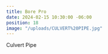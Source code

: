 ```yaml
---
title: Bore Pro
date: 2024-02-15 10:30:00 -06:00
position: 18
image: "/uploads/CULVERT%20PIPE.jpg"
---
```


Culvert Pipe